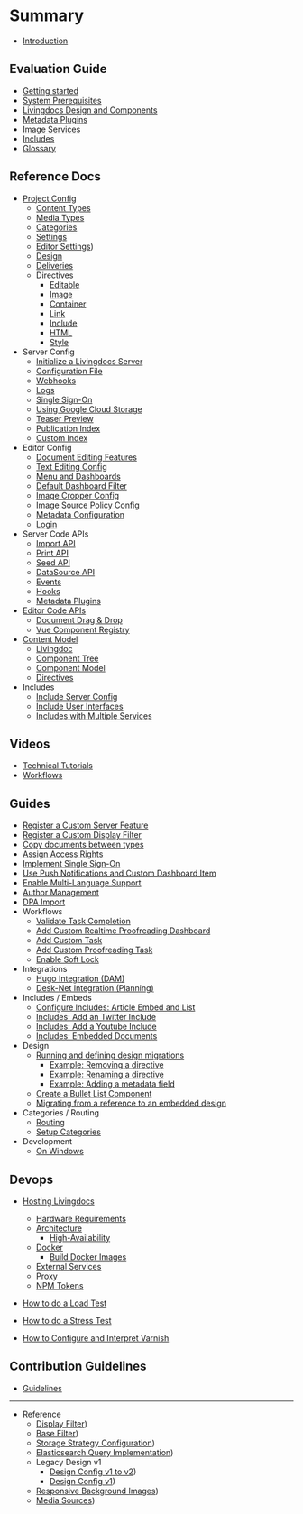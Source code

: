 # Summary
* [Introduction](./README.md)

## Evaluation Guide
* [Getting started](guides/getting_started.md)
* [System Prerequisites](guides/getting-started-with-local-development.md)
* [Livingdocs Design and Components](guides/create_designs.md)
* [Metadata Plugins](guides/metadata/metadata-examples.md)
* [Image Services](guides/image-services.md)
* [Includes](reference-docs/includes/intro.md)
* [Glossary](./DICTIONARY.md)

## Reference Docs

* [Project Config](reference-docs/project-config/README.md)
  * [Content Types](reference-docs/project-config/content_types.md)
  * [Media Types](reference-docs/project-config/media_types.md)
  * [Categories](reference-docs/project-config/categories.md)
  * [Settings](reference-docs/project-config/settings.md)
  * [Editor Settings](reference-docs/project-config/editor_settings.md))
  * [Design](reference-docs/project-config/design.md)
  * [Deliveries](reference-docs/project-config/deliveries.md)
  * Directives
    * [Editable](reference-docs/project-config/directives/editable.md)
    * [Image](reference-docs/project-config/directives/image.md)
    * [Container](reference-docs/project-config/directives/container.md)
    * [Link](reference-docs/project-config/directives/link.md)
    * [Include](reference-docs/project-config/directives/include.md)
    * [HTML](reference-docs/project-config/directives/html.md)
    * [Style](reference-docs/project-config/directives/style.md)
* Server Config
  * [Initialize a Livingdocs Server](reference-docs/server-configuration/server-initalization.md)
  * [Configuration File](reference-docs/server-configuration/config.md)
  * [Webhooks](reference-docs/server-configuration/webhooks.md)
  * [Logs](reference-docs/server-configuration/logging.md)
  * [Single Sign-On](reference-docs/server-configuration/single_sign-on.md)
  * [Using Google Cloud Storage](reference-docs/server-configuration/google-cloud-storage.md)
  * [Teaser Preview](reference-docs/server-configuration/teaser-preview-config.md)
  * [Publication Index](reference-docs/server-configuration/publication-index.md)
  * [Custom Index](reference-docs/server-configuration/custom-index.md)
* Editor Config
  * [Document Editing Features](reference-docs/editor-configuration/editing-features.md)
  * [Text Editing Config](reference-docs/editor-configuration/text-editing.md)
  * [Menu and Dashboards](reference-docs/editor-configuration/menu-and-dashboards.md)
  * [Default Dashboard Filter](reference-docs/editor-configuration/default_dashboard_filter.md)
  * [Image Cropper Config](reference-docs/editor-configuration/image-cropping.md)
  * [Image Source Policy Config](reference-docs/editor-configuration/image-source-policy.md)
  * [Metadata Configuration](reference-docs/editor-configuration/metadata.md)
  * [Login](reference-docs/editor-configuration/login.md)
* Server Code APIs
  * [Import API](reference-docs/server-api/import_api.md)
  * [Print API](reference-docs/server-api/print-api.md)
  * [Seed API](reference-docs/server-api/seed_api.md)
  * [DataSource API](reference-docs/server-api/data_source_api.md)
  * [Events](reference-docs/server-api/events.md)
  * [Hooks](reference-docs/server-api/hooks.md)
  * [Metadata Plugins](reference-docs/server-api/metadata.md)
* [Editor Code APIs](reference-docs/editor-api/initalization.md)
  * [Document Drag & Drop](reference-docs/editor-api/document-drag-drop.md)
  * [Vue Component Registry](reference-docs/editor-api/vue-component-registry.md)
* [Content Model](reference-docs/content-model/README.md)
  * [Livingdoc](reference-docs/content-model/livingdoc.md)
  * [Component Tree](reference-docs/content-model/component_tree.md)
  * [Component Model](reference-docs/content-model/component_model.md)
  * [Directives](reference-docs/content-model/directives.md)
* Includes
  * [Include Server Config](reference-docs/includes/server_customization.md)
  * [Include User Interfaces](reference-docs/includes/editor_customization.md)
  * [Includes with Multiple Services](reference-docs/includes/service_multiselect.md)

## Videos
  * [Technical Tutorials](https://vimeo.com/showcase/5875797)
  * [Workflows](https://vimeo.com/showcase/7538934)

## Guides

* [Register a Custom Server Feature](guides/add_customizations.md)
* [Register a Custom Display Filter](guides/register_custom_dashboard_filters_.md)
* [Copy documents between types](guides/document_copy.md)
* [Assign Access Rights](guides/access_rights.md)
* [Implement Single Sign-On](guides/github-login.md)
* [Use Push Notifications and Custom Dashboard Item](guides/push_notifications.md)
* [Enable Multi-Language Support](guides/setup_multilanguage.md)
* [Author Management](guides/prefill-author.md)
* [DPA Import](guides/dpa-import.md)
* Workflows
  * [Validate Task Completion](guides/validate_tasks.md)
  * [Add Custom Realtime Proofreading Dashboard](guides/add-custom-realtime-proofreading-dashboard.md)
  * [Add Custom Task](guides/add-custom-task.md)
  * [Add Custom Proofreading Task](guides/add-custom-proofreading-task.md)
  * [Enable Soft Lock](guides/enable-soft-lock.md)
* Integrations
  * [Hugo Integration (DAM)](guides/hugo-dnd.md)
  * [Desk-Net Integration (Planning)](guides/desknet-integration.md)
* Includes / Embeds
  * [Configure Includes: Article Embed and List](reference-docs/includes/article_and_list_includes.md)
  * [Includes: Add an Twitter Include](guides/twitter_include_embed.md)
  * [Includes: Add a Youtube Include](guides/youtube_include.md)
  * [Includes: Embedded Documents](guides/embedded_documents.md)
* Design
  * [Running and defining design migrations](guides/document-migrations/migrations.md)
    * [Example: Removing a directive](guides/document-migrations/examples/remove_directive.md)
    * [Example: Renaming a directive](guides/document-migrations/examples/rename_directive.md)
    * [Example: Adding a metadata field](guides/document-migrations/examples/add_metadata_field.md)
  * [Create a Bullet List Component](guides/list_example.md)
  * [Migrating from a reference to an embedded design](guides/migrate-to-embedded-design.md)
* Categories / Routing
  * [Routing](guides/routing-system.md)
  * [Setup Categories](guides/activate-categories.md)
* Development
  * [On Windows](guides/setup_windows.md)

## Devops

* [Hosting Livingdocs](devops/self-hosting.md)

  * [Hardware Requirements](devops/hardware-requirements.md)
  * [Architecture](devops/high-availability/README.md)
    * [High-Availability](devops/high-availability/high-availability-setup.md)
  * [Docker](devops/docker/README.md)
    * [Build Docker Images](devops/docker/build-docker-images.md)
  * [External Services](devops/external-services.md)
  * [Proxy](devops/proxy.md)
  * [NPM Tokens](devops/npm/access-private-npm-modules.md)

* [How to do a Load Test](devops/maintenance/how-to-do-a-load-test.md)
* [How to do a Stress Test](https://github.com/DaRaFF/stress-test-example#how-to-make-a-simple-stress-test)
* [How to Configure and Interpret Varnish](devops/maintenance/how-to-varnish.md)


## Contribution Guidelines

* [Guidelines](./CONTRIBUTING.md)

----

* Reference
  * [Display Filter](reference/display_filter.md))
  * [Base Filter](reference/base_filter.md))
  * [Storage Strategy Configuration](reference/storage-strategy-configuration.md))
  * [Elasticsearch Query Implementation](reference/query-builder-plugin-implementation.md))
  * Legacy Design v1
    * [Design Config v1 to v2](reference/legacy-design/design_config_v1_to_v2.md))
    * [Design Config v1](reference/legacy-design/design_config_v1.md))
  * [Responsive Background Images](reference/responsive-bg-images.md))
  * [Media Sources](reference/media-source-example.md))
